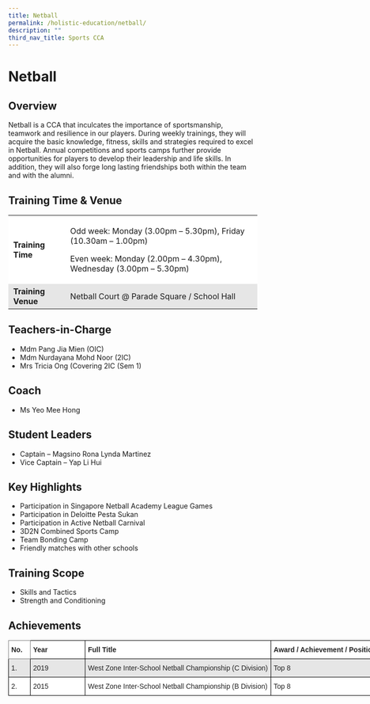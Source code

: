 ```yaml
---
title: Netball
permalink: /holistic-education/netball/
description: ""
third_nav_title: Sports CCA
---
```


# Netball


## Overview 


Netball is a CCA that inculcates the importance of sportsmanship, teamwork and resilience in our players. During weekly trainings, they will acquire the basic knowledge, fitness, skills and strategies required to excel in Netball. Annual competitions and sports camps further provide opportunities for players to develop their leadership and life skills. In addition, they will also forge long lasting friendships both within the team and with the alumni.   

## Training Time & Venue


<table style="box-sizing: inherit; border-collapse: collapse; border-spacing: 0px; max-width: 100%;"><tbody style="box-sizing: inherit;"><tr style="box-sizing: inherit; background: rgb(255, 255, 255);"><td style="box-sizing: inherit; padding: 5px 10px;"><strong style="box-sizing: inherit; font-weight: bold;">Training Time</strong></td><td style="box-sizing: inherit; padding: 5px 10px;"><p style="box-sizing: inherit; font-size: 1em;">Odd week: Monday (3.00pm – 5.30pm),<span>&nbsp;</span><span style="box-sizing: inherit; font-family: inherit; font-size: inherit;">Friday (10.30am – 1.00pm)</span></p><p style="box-sizing: inherit; font-size: 1em;">Even week: Monday (2.00pm – 4.30pm), Wednesday (3.00pm – 5.30pm)</p></td></tr><tr style="box-sizing: inherit; background: rgb(230, 230, 230);"><td style="box-sizing: inherit; padding: 5px 10px;"><strong style="box-sizing: inherit; font-weight: bold;">Training Venue</strong></td><td style="box-sizing: inherit; padding: 5px 10px;">Netball Court @ Parade Square / School Hall&nbsp;</td></tr></tbody></table>

## Teachers-in-Charge


*   Mdm Pang Jia Mien (OIC)
*   Mdm Nurdayana Mohd Noor (2IC)
*   Mrs Tricia Ong (Covering 2IC (Sem 1)

## Coach


*   Ms Yeo Mee Hong

## Student Leaders


*   Captain – Magsino Rona Lynda Martinez 
*   Vice Captain – Yap Li Hui 

## Key Highlights


*   Participation in Singapore Netball Academy League Games
*   Participation in Deloitte Pesta Sukan
*   Participation in Active Netball Carnival
*   3D2N Combined Sports Camp
*   Team Bonding Camp
*   Friendly matches with other schools

## Training Scope


*   Skills and Tactics
*   Strength and Conditioning

## Achievements

<style type="text/css">
.tg  {border-collapse:collapse;border-spacing:0;}
.tg td{border-color:black;border-style:solid;border-width:1px;font-family:Arial, sans-serif;font-size:14px;
  overflow:hidden;padding:10px 5px;word-break:normal;}
.tg th{border-color:black;border-style:solid;border-width:1px;font-family:Arial, sans-serif;font-size:14px;
  font-weight:normal;overflow:hidden;padding:10px 5px;word-break:normal;}
.tg .tg-l2bf{background-color:#FFF;color:#222;font-weight:bold;text-align:left;vertical-align:top}
.tg .tg-h5mn{background-color:#E6E6E6;color:#222;text-align:left;vertical-align:middle}
.tg .tg-0f6e{background-color:#FFF;border-color:inherit;color:#222;font-weight:bold;text-align:left;vertical-align:top}
.tg .tg-1ppo{background-color:#FFF;color:#222;text-align:left;vertical-align:middle}
</style>
<table class="tg" style="undefined;table-layout: fixed; width: 789px">
<colgroup>
<col style="width: 44.2px">
<col style="width: 111.2px">
<col style="width: 376.2px">
<col style="width: 257.2px">
</colgroup>
<thead>
  <tr>
    <th class="tg-0f6e"><span style="font-weight:bold">No.</span></th>
    <th class="tg-l2bf"><span style="font-weight:bold">Year</span></th>
    <th class="tg-l2bf"><span style="font-weight:bold">Full Title</span></th>
    <th class="tg-l2bf"><span style="font-weight:bold">Award / Achievement / Position</span></th>
  </tr>
</thead>
<tbody>
  <tr>
    <td class="tg-h5mn">1.</td>
    <td class="tg-h5mn">2019</td>
    <td class="tg-h5mn">West Zone Inter-School Netball Championship (C Division)</td>
    <td class="tg-h5mn">Top 8</td>
  </tr>
  <tr>
    <td class="tg-1ppo">2.</td>
    <td class="tg-1ppo">2015</td>
    <td class="tg-1ppo">West Zone Inter-School Netball Championship (B Division)</td>
    <td class="tg-1ppo">Top 8</td>
  </tr>
</tbody>
</table>